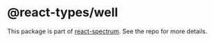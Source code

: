 # @react-types/well

This package is part of [react-spectrum](https://github.com/watheia/spectrum). See the repo for more details.
